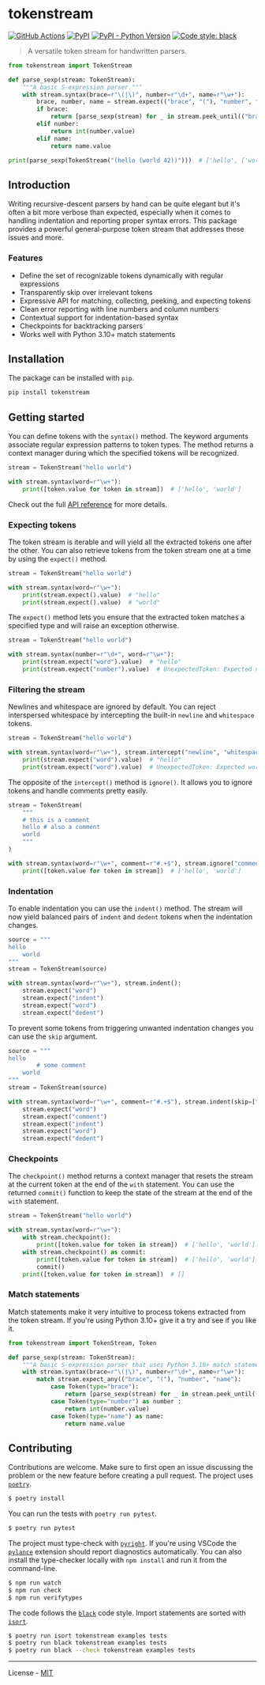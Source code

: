 # tokenstream

[![GitHub Actions](https://github.com/vberlier/tokenstream/workflows/CI/badge.svg)](https://github.com/vberlier/tokenstream/actions)
[![PyPI](https://img.shields.io/pypi/v/tokenstream.svg)](https://pypi.org/project/tokenstream/)
[![PyPI - Python Version](https://img.shields.io/pypi/pyversions/tokenstream.svg)](https://pypi.org/project/tokenstream/)
[![Code style: black](https://img.shields.io/badge/code%20style-black-000000.svg)](https://github.com/ambv/black)

> A versatile token stream for handwritten parsers.

```python
from tokenstream import TokenStream

def parse_sexp(stream: TokenStream):
    """A basic S-expression parser."""
    with stream.syntax(brace=r"\(|\)", number=r"\d+", name=r"\w+"):
        brace, number, name = stream.expect(("brace", "("), "number", "name")
        if brace:
            return [parse_sexp(stream) for _ in stream.peek_until(("brace", ")"))]
        elif number:
            return int(number.value)
        elif name:
            return name.value

print(parse_sexp(TokenStream("(hello (world 42))")))  # ['hello', ['world', 42]]
```

## Introduction

Writing recursive-descent parsers by hand can be quite elegant but it's often a bit more verbose than expected, especially when it comes to handling indentation and reporting proper syntax errors. This package provides a powerful general-purpose token stream that addresses these issues and more.

### Features

- Define the set of recognizable tokens dynamically with regular expressions
- Transparently skip over irrelevant tokens
- Expressive API for matching, collecting, peeking, and expecting tokens
- Clean error reporting with line numbers and column numbers
- Contextual support for indentation-based syntax
- Checkpoints for backtracking parsers
- Works well with Python 3.10+ match statements

## Installation

The package can be installed with `pip`.

```bash
pip install tokenstream
```

## Getting started

You can define tokens with the `syntax()` method. The keyword arguments associate regular expression patterns to token types. The method returns a context manager during which the specified tokens will be recognized.

```python
stream = TokenStream("hello world")

with stream.syntax(word=r"\w+"):
    print([token.value for token in stream])  # ['hello', 'world']
```

Check out the full [API reference](https://vberlier.github.io/tokenstream/api_reference/) for more details.

### Expecting tokens

The token stream is iterable and will yield all the extracted tokens one after the other. You can also retrieve tokens from the token stream one at a time by using the `expect()` method.

```python
stream = TokenStream("hello world")

with stream.syntax(word=r"\w+"):
    print(stream.expect().value)  # "hello"
    print(stream.expect().value)  # "world"
```

The `expect()` method lets you ensure that the extracted token matches a specified type and will raise an exception otherwise.

```python
stream = TokenStream("hello world")

with stream.syntax(number=r"\d+", word=r"\w+"):
    print(stream.expect("word").value)  # "hello"
    print(stream.expect("number").value)  # UnexpectedToken: Expected number but got word 'world'
```

### Filtering the stream

Newlines and whitespace are ignored by default. You can reject interspersed whitespace by intercepting the built-in `newline` and `whitespace` tokens.

```python
stream = TokenStream("hello world")

with stream.syntax(word=r"\w+"), stream.intercept("newline", "whitespace"):
    print(stream.expect("word").value)  # "hello"
    print(stream.expect("word").value)  # UnexpectedToken: Expected word but got whitespace ' '
```

The opposite of the `intercept()` method is `ignore()`. It allows you to ignore tokens and handle comments pretty easily.

```python
stream = TokenStream(
    """
    # this is a comment
    hello # also a comment
    world
    """
)

with stream.syntax(word=r"\w+", comment=r"#.+$"), stream.ignore("comment"):
    print([token.value for token in stream])  # ['hello', 'world']
```

### Indentation

To enable indentation you can use the `indent()` method. The stream will now yield balanced pairs of `indent` and `dedent` tokens when the indentation changes.

```python
source = """
hello
    world
"""
stream = TokenStream(source)

with stream.syntax(word=r"\w+"), stream.indent():
    stream.expect("word")
    stream.expect("indent")
    stream.expect("word")
    stream.expect("dedent")
```

To prevent some tokens from triggering unwanted indentation changes you can use the `skip` argument.

```python
source = """
hello
        # some comment
    world
"""
stream = TokenStream(source)

with stream.syntax(word=r"\w+", comment=r"#.+$"), stream.indent(skip=["comment"]):
    stream.expect("word")
    stream.expect("comment")
    stream.expect("indent")
    stream.expect("word")
    stream.expect("dedent")
```

### Checkpoints

The `checkpoint()` method returns a context manager that resets the stream at the current token at the end of the `with` statement. You can use the returned `commit()` function to keep the state of the stream at the end of the `with` statement.

```python
stream = TokenStream("hello world")

with stream.syntax(word=r"\w+"):
    with stream.checkpoint():
        print([token.value for token in stream])  # ['hello', 'world']
    with stream.checkpoint() as commit:
        print([token.value for token in stream])  # ['hello', 'world']
        commit()
    print([token.value for token in stream])  # []
```

### Match statements

Match statements make it very intuitive to process tokens extracted from the token stream. If you're using Python 3.10+ give it a try and see if you like it.

```python
from tokenstream import TokenStream, Token

def parse_sexp(stream: TokenStream):
    """A basic S-expression parser that uses Python 3.10+ match statements."""
    with stream.syntax(brace=r"\(|\)", number=r"\d+", name=r"\w+"):
        match stream.expect_any(("brace", "("), "number", "name"):
            case Token(type="brace"):
                return [parse_sexp(stream) for _ in stream.peek_until(("brace", ")"))]
            case Token(type="number") as number :
                return int(number.value)
            case Token(type="name") as name:
                return name.value
```

## Contributing

Contributions are welcome. Make sure to first open an issue discussing the problem or the new feature before creating a pull request. The project uses [`poetry`](https://python-poetry.org/).

```bash
$ poetry install
```

You can run the tests with `poetry run pytest`.

```bash
$ poetry run pytest
```

The project must type-check with [`pyright`](https://github.com/microsoft/pyright). If you're using VSCode the [`pylance`](https://marketplace.visualstudio.com/items?itemName=ms-python.vscode-pylance) extension should report diagnostics automatically. You can also install the type-checker locally with `npm install` and run it from the command-line.

```bash
$ npm run watch
$ npm run check
$ npm run verifytypes
```

The code follows the [`black`](https://github.com/psf/black) code style. Import statements are sorted with [`isort`](https://pycqa.github.io/isort/).

```bash
$ poetry run isort tokenstream examples tests
$ poetry run black tokenstream examples tests
$ poetry run black --check tokenstream examples tests
```

---

License - [MIT](https://github.com/vberlier/tokenstream/blob/main/LICENSE)
